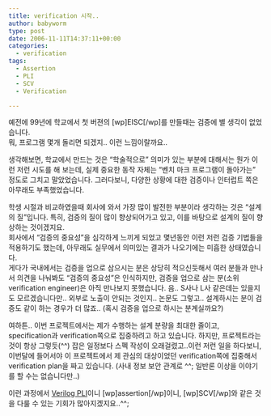 ```yaml
---
title: verification 시작..
author: babyworm
type: post
date: 2006-11-11T14:37:11+00:00
categories:
  - verification
tags:
  - Assertion
  - PLI
  - SCV
  - Verification

---
```

예전에 99년에 학교에서 첫 버젼의 [wp]EISC[/wp]를 만들때는 검증에 별 생각이 없었습니다.  
뭐, 프로그램 몇개 돌리면 되겠지.. 이런 느낌이랄까요..

  


생각해보면, 학교에서 만드는 것은 &#8220;학술적으로&#8221; 의미가 있는 부분에 대해서는 뭔가 이런 저런 시도를 해 보는데, 실제 중요한 동작 자체는 &#8220;벤치 마크 프로그램이 돌아가는&#8221; 정도로 그치고 말았었습니다. 그러다보니, 다양한 상황에 대한 검증이나 인터럽트 쪽은 아무래도 부족했었습니다.

학생 시절과 비교하였을때 회사에 와서 가장 많이 발전한 부분이라 생각하는 것은 &#8220;설계의 질&#8221;입니다. 특히, 검증의 질이 많이 향상되어가고 있고, 이를 바탕으로 설계의 질이 향상하는 것이겠지요.  
회사에서 &#8220;검증의 중요성&#8221;을 심각하게 느끼게 되었고 몇년동안 이런 저런 검증 기법들을 적용하기도 했는데, 아무래도 실무에서 의미있는 결과가 나오기에는 미흡한 상태였습니다.  
게다가 국내에서는 검증을 업으로 삼으시는 분은 상당히 적으신듯해서 여러 분들과 만나서 의견을 나눠봐도 &#8220;검증의 중요성&#8221;은 인식하지만, 검증을 업으로 삼는 분(소위 verification engineer)은 아직 만나보지 못했습니다. 음.. S사나 L사 같은데는 있을지도 모르겠습니다만.. 외부로 노출이 안되는 것인지.. 논문도 그렇고.. 설계하시는 분이 검증도 같이 하는 경우가 더 많죠.. (혹시 검증을 업으로 하시는 분계실까요?)

여하튼.. 이번 프로젝트에서는 제가 수행하는 설계 분량을 최대한 줄이고, specification과 verification쪽으로 집중하려고 하고 있습니다. 하지만, 프로젝트라는 것이 항상 그렇듯(^^) 잡은 일정보다 스펙 작성이 오래걸렸고..이런 저런 일을 하다보니, 이번달에 들어서야 이 프로젝트에서 제 관심의 대상이었던 verification쪽에 집중해서 verification plan을 짜고 있습니다. (사내 정보 보안 관계로 ^^; 일반론 이상을 이야기를 할 수는 없습니다만..)

이런 과정에서 [Verilog PLI][1]이니 [wp]assertion[/wp]이니, [wp]SCV[/wp]와 같은 것을 다룰 수 있는 기회가 많아지겠지요..^^;

 [1]: http://en.wikipedia.org/wiki/Verilog#Program_Language_Interface_.28PLI.29